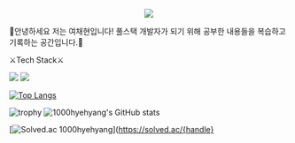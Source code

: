 <!--
**1000hyehyang/1000hyehyang** is a ✨ _special_ ✨ repository because its `README.md` (this file) appears on your GitHub profile.

Here are some ideas to get you started:

- 🔭 I’m currently working on ...
- 🌱 I’m currently learning ...
- 👯 I’m looking to collaborate on ...
- 🤔 I’m looking for help with ...
- 💬 Ask me about ...
- 📫 How to reach me: ...
- 😄 Pronouns: ...
- ⚡ Fun fact: ...
--> <p align="center">
  <img src="https://capsule-render.vercel.app/api?type=waving&color=0:FFFACD,100:FFA500&height=300&section=header&text=From A to Z&desc=Hello%201000hyehyang%20world!&fontColor=FFFAF0&animation=twinkling&fontSize=50&fontAlignY=40" />
</p>
🍊안녕하세요 저는 여채현입니다! 
  풀스택 개발자가 되기 위해 공부한 내용들을 복습하고 기록하는 공간입니다.🍊



⚔️Tech Stack⚔️







<img src="https://img.shields.io/badge/Java-B8860B?style=flat-square&logo=Java&logoColor=white"/> <img src="https://img.shields.io/badge/Python-4169E1?style=flat-square&logo=Python&logoColor=white"/>



[![Top Langs](https://github-readme-stats.vercel.app/api/top-langs/?username=1000hyehyang&layout=compact)](https://github.com/1000hyehyang/github-readme-stats)

![trophy](https://github-profile-trophy.vercel.app/?username=1000hyehyang)
![1000hyehyang's GitHub stats](https://github-readme-stats.vercel.app/api?username=1000hyehyang&show_icons=true&theme=great-gatsby)

[![Solved.ac
1000hyehyang](http://mazassumnida.wtf/api/v2/generate_badge?boj={handle})](https://solved.ac/{handle}




